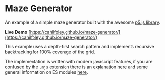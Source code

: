 # Maze Generator

An example of a simple maze generator built with the awesome [p5.js library](https://p5js.org/).

**Live Demo** [https://cahilfoley.github.io/maze-generator/](https://cahilfoley.github.io/maze-generator/)

This example uses a depth-first search pattern and implements recursive backtracking for 100% coverage of the grid.

The implementation is written with modern javascript features, if you are confused by the `.mjs` extension there is an explanation [here](https://gist.github.com/thomasboyt/e8cccee512cb29989454a32e52ad831b) and some general information on ES modules [here](https://developer.mozilla.org/en-US/docs/Web/JavaScript/Reference/Statements/import).
